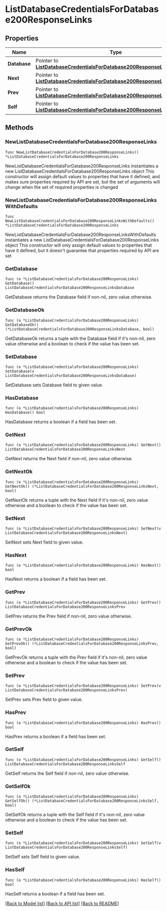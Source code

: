 # ListDatabaseCredentialsForDatabase200ResponseLinks

## Properties

Name | Type | Description | Notes
------------ | ------------- | ------------- | -------------
**Database** | Pointer to [**ListDatabaseCredentialsForDatabase200ResponseLinksDatabase**](ListDatabaseCredentialsForDatabase200ResponseLinksDatabase.md) |  | [optional] 
**Next** | Pointer to [**ListDatabaseCredentialsForDatabase200ResponseLinksNext**](ListDatabaseCredentialsForDatabase200ResponseLinksNext.md) |  | [optional] 
**Prev** | Pointer to [**ListDatabaseCredentialsForDatabase200ResponseLinksPrev**](ListDatabaseCredentialsForDatabase200ResponseLinksPrev.md) |  | [optional] 
**Self** | Pointer to [**ListDatabaseCredentialsForDatabase200ResponseLinksSelf**](ListDatabaseCredentialsForDatabase200ResponseLinksSelf.md) |  | [optional] 

## Methods

### NewListDatabaseCredentialsForDatabase200ResponseLinks

`func NewListDatabaseCredentialsForDatabase200ResponseLinks() *ListDatabaseCredentialsForDatabase200ResponseLinks`

NewListDatabaseCredentialsForDatabase200ResponseLinks instantiates a new ListDatabaseCredentialsForDatabase200ResponseLinks object
This constructor will assign default values to properties that have it defined,
and makes sure properties required by API are set, but the set of arguments
will change when the set of required properties is changed

### NewListDatabaseCredentialsForDatabase200ResponseLinksWithDefaults

`func NewListDatabaseCredentialsForDatabase200ResponseLinksWithDefaults() *ListDatabaseCredentialsForDatabase200ResponseLinks`

NewListDatabaseCredentialsForDatabase200ResponseLinksWithDefaults instantiates a new ListDatabaseCredentialsForDatabase200ResponseLinks object
This constructor will only assign default values to properties that have it defined,
but it doesn't guarantee that properties required by API are set

### GetDatabase

`func (o *ListDatabaseCredentialsForDatabase200ResponseLinks) GetDatabase() ListDatabaseCredentialsForDatabase200ResponseLinksDatabase`

GetDatabase returns the Database field if non-nil, zero value otherwise.

### GetDatabaseOk

`func (o *ListDatabaseCredentialsForDatabase200ResponseLinks) GetDatabaseOk() (*ListDatabaseCredentialsForDatabase200ResponseLinksDatabase, bool)`

GetDatabaseOk returns a tuple with the Database field if it's non-nil, zero value otherwise
and a boolean to check if the value has been set.

### SetDatabase

`func (o *ListDatabaseCredentialsForDatabase200ResponseLinks) SetDatabase(v ListDatabaseCredentialsForDatabase200ResponseLinksDatabase)`

SetDatabase sets Database field to given value.

### HasDatabase

`func (o *ListDatabaseCredentialsForDatabase200ResponseLinks) HasDatabase() bool`

HasDatabase returns a boolean if a field has been set.

### GetNext

`func (o *ListDatabaseCredentialsForDatabase200ResponseLinks) GetNext() ListDatabaseCredentialsForDatabase200ResponseLinksNext`

GetNext returns the Next field if non-nil, zero value otherwise.

### GetNextOk

`func (o *ListDatabaseCredentialsForDatabase200ResponseLinks) GetNextOk() (*ListDatabaseCredentialsForDatabase200ResponseLinksNext, bool)`

GetNextOk returns a tuple with the Next field if it's non-nil, zero value otherwise
and a boolean to check if the value has been set.

### SetNext

`func (o *ListDatabaseCredentialsForDatabase200ResponseLinks) SetNext(v ListDatabaseCredentialsForDatabase200ResponseLinksNext)`

SetNext sets Next field to given value.

### HasNext

`func (o *ListDatabaseCredentialsForDatabase200ResponseLinks) HasNext() bool`

HasNext returns a boolean if a field has been set.

### GetPrev

`func (o *ListDatabaseCredentialsForDatabase200ResponseLinks) GetPrev() ListDatabaseCredentialsForDatabase200ResponseLinksPrev`

GetPrev returns the Prev field if non-nil, zero value otherwise.

### GetPrevOk

`func (o *ListDatabaseCredentialsForDatabase200ResponseLinks) GetPrevOk() (*ListDatabaseCredentialsForDatabase200ResponseLinksPrev, bool)`

GetPrevOk returns a tuple with the Prev field if it's non-nil, zero value otherwise
and a boolean to check if the value has been set.

### SetPrev

`func (o *ListDatabaseCredentialsForDatabase200ResponseLinks) SetPrev(v ListDatabaseCredentialsForDatabase200ResponseLinksPrev)`

SetPrev sets Prev field to given value.

### HasPrev

`func (o *ListDatabaseCredentialsForDatabase200ResponseLinks) HasPrev() bool`

HasPrev returns a boolean if a field has been set.

### GetSelf

`func (o *ListDatabaseCredentialsForDatabase200ResponseLinks) GetSelf() ListDatabaseCredentialsForDatabase200ResponseLinksSelf`

GetSelf returns the Self field if non-nil, zero value otherwise.

### GetSelfOk

`func (o *ListDatabaseCredentialsForDatabase200ResponseLinks) GetSelfOk() (*ListDatabaseCredentialsForDatabase200ResponseLinksSelf, bool)`

GetSelfOk returns a tuple with the Self field if it's non-nil, zero value otherwise
and a boolean to check if the value has been set.

### SetSelf

`func (o *ListDatabaseCredentialsForDatabase200ResponseLinks) SetSelf(v ListDatabaseCredentialsForDatabase200ResponseLinksSelf)`

SetSelf sets Self field to given value.

### HasSelf

`func (o *ListDatabaseCredentialsForDatabase200ResponseLinks) HasSelf() bool`

HasSelf returns a boolean if a field has been set.


[[Back to Model list]](../README.md#documentation-for-models) [[Back to API list]](../README.md#documentation-for-api-endpoints) [[Back to README]](../README.md)


